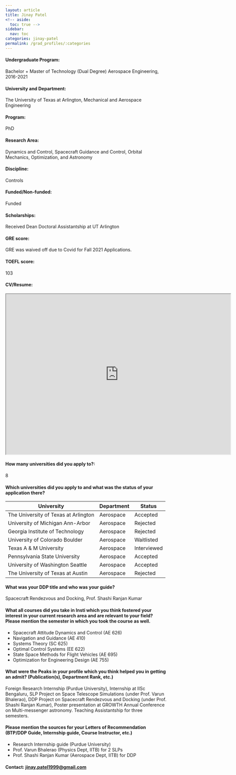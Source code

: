 ```yaml
---
layout: article
title: Jinay Patel
<!-- aside:
  toc: true -->
sidebar:
  nav: toc
categories: jinay-patel
permalink: /grad_profiles/:categories
---
```


<!-- # Hi, this is the page for Jinay.  -->
<!-- Write Program if different from Btech Aero-->
#### Undergraduate Program:
Bachelor + Master of Technology (Dual Degree) Aerospace Engineering, 2016-2021
#### University and Department: 
The University of Texas at Arlington, Mechanical and Aerospace Engineering
#### Program:
PhD
#### Research Area: 
Dynamics and Control, Spacecraft Guidance and Control, Orbital Mechanics, Optimization, and Astronomy
#### Discipline: 
Controls
#### Funded/Non-funded:
Funded
#### Scholarships:
Received Dean Doctoral Assistantship at UT Arlington 
#### GRE score:
GRE was waived off due to Covid for Fall 2021 Applications. 
#### TOEFL score: 
103
#### CV/Resume:

<iframe src="https://drive.google.com/file/d/10KQFeYd0k03GFen7v7f3Wh1KQwejaYlI/preview" width="700" height="500" allow="autoplay"></iframe>

#### How many universities did you apply to?: 
8
#### Which universities did you apply to and what was the status of your application there? 

| University | Department | Status | 
| -----------|------------|--------|
|The University of Texas at Arlington|Aerospace| 	Accepted|
|	University of Michigan Ann-Arbor|Aerospace|	Rejected|
|	Georgia Institute of Technology|Aerospace|	Rejected|
|	University of Colorado Boulder	|Aerospace|Waitlisted|
|	Texas A & M University|Aerospace| 	Interviewed|
|	Pennsylvania State University|Aerospace|	Accepted|
|	University of Washington Seattle|Aerospace|Accepted|
|	The University of Texas at Austin|Aerospace| 	Rejected|

#### What was your DDP title and who was your guide?
Spacecraft Rendezvous and Docking, Prof. Shashi Ranjan Kumar

#### What all courses did you take in Insti which you think fostered your interest in your current research area and are relevant to your field? Please mention the semester in which you took the course as well.
* Spacecraft Attitude Dynamics and Control (AE 626)
* Navigation and Guidance (AE 410)
* Systems Theory (SC 625)
* Optimal Control Systems (EE 622)
* State Space Methods for Flight Vehicles (AE 695)
* Optimization for Engineering Design (AE 755)

#### What were the Peaks in your profile which you think helped you in getting an admit? (Publication(s), Department Rank, etc.)
Foreign Research Internship (Purdue University), Internship at IISc Bengaluru, SLP Project on Space Telescope Simulations (under Prof. Varun Bhalerao), DDP Project on Spacecraft Rendezvous and Docking (under Prof. Shashi Ranjan Kumar), Poster presentation at GROWTH Annual Conference on Multi-messenger astronomy. Teaching Assistantship for three semesters. 

#### Please mention the sources for your Letters of Recommendation (BTP/DDP Guide, Internship guide, Course Instructor, etc.)
* Research Internship guide (Purdue University)
* Prof. Varun Bhalerao (Physics Dept, IITB) for 2 SLPs
* Prof. Shashi Ranjan Kumar (Aerospace Dept, IITB) for DDP

<!-- #### Any advice/tips for juniors who are interested in a similar field and are planning to go for Higher Studies? -->

#### Contact: [jinay.patel1999@gmail.com](mailto:jinay.patel1999@gmail.com)